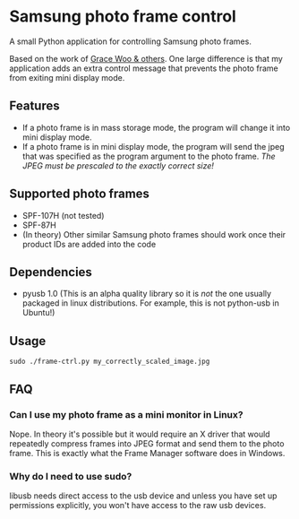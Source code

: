 Samsung photo frame control
=================

A small Python application for controlling Samsung photo frames.

Based on the work of [Grace Woo & others](http://web.media.mit.edu/~gracewoo/stuff/picframe/). One large difference is that my application adds an extra control message that prevents the photo frame from exiting mini display mode.

Features
--------

* If a photo frame is in mass storage mode, the program will change it into mini display mode.
* If a photo frame is in mini display mode, the program will send the jpeg that was specified as the program argument to the photo frame. *The JPEG must be prescaled to the exactly correct size!*

Supported photo frames
----------------------

* SPF-107H (not tested)
* SPF-87H
* (In theory) Other similar Samsung photo frames should work once their product IDs are added into the code

Dependencies
------------

* pyusb 1.0 (This is an alpha quality library so it is *not* the one usually packaged in linux distributions. For example, this is not python-usb in Ubuntu!)

Usage
-----

`sudo ./frame-ctrl.py my_correctly_scaled_image.jpg`

FAQ
---

### Can I use my photo frame as a mini monitor in Linux?

Nope. In theory it's possible but it would require an X driver that would repeatedly compress frames into JPEG format and send them to the photo frame. This is exactly what the Frame Manager software does in Windows.

### Why do I need to use sudo?

libusb needs direct access to the usb device and unless you have set up permissions explicitly, you won't have access to the raw usb devices.
